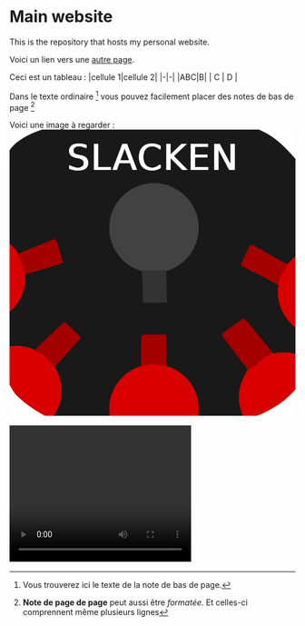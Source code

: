 # Main website
This is the repository that hosts my personal website.

Voici un lien vers une [autre page](./another-page.md).

Ceci est un tableau :
|cellule 1|cellule 2|
|-|-|
|ABC|B|
|    C    |    D    |

Dans le texte ordinaire [^1] vous pouvez facilement placer des notes de bas de page [^2]

Voici une image à regarder : ![](./Images/Slacken_1.png)

<video width="320" height="240" controls>
  <source src="./Videos/TrailerRock'n'Fall.mp4" type="video/mp4">
</video>


[^1]: Vous trouverez ici le texte de la note de bas de page.
 [^2]: **Note de page de page** peut aussi être *formatée*.
Et celles-ci comprennent même plusieurs lignes

